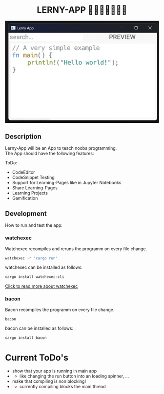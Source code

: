 <div align="center">

# LERNY-APP 📖👨🏼‍💻👩🏿‍💻

![a snapshot picture of the application](./SnapshotImage.jpg "SnapShot 08.October.2022")

</div>

## Description
Lerny-App will be an App to teach noobs programming.<br>
The App should have the following features:

ToDo:
- CodeEditor
- CodeSnippet Testing
- Support for Learning-Pages like in Jupyter Notebooks
- Share Learning-Pages
- Learning Projects
- Gamification

## Development
How to run and test the app:

### <b>watchexec</b>
Watchexec recompiles and reruns the programm on every file change.
```powershell
watchexec -r 'cargo run'
```
watchexec can be installed as follows:
```powershell
cargo install watchexec-cli
```
[Click to read more about watchexec](https://crates.io/crates/watchexec-cli)
### <b>bacon</b>
Bacon recompiles the programm on every file change.
```powershell
bacon
```
bacon can be installed as follows:
```powershell
cargo install bacon
```

# Current ToDo's
- show that your app is running in main app
- - like changing the run button into an loading spinner, ...
- make that compiling is non blocking!
- - currently compiling blocks the main thread
